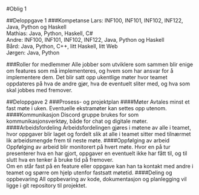 #Oblig 1

##Deloppgave 1
###Kompetanse
Lars: INF100, INF101, INF102, INF122, Java, Python og Haskell  
Mathias: Java, Python, Haskell, C#  
Andre: INF100, INF101, INF102, INF122, Java, Python og Haskell  
Bård: Java, Python, C++, litt Haskell, litt Web  
Jørgen: Java, Python

###Roller for medlemmer
Alle jobber som utviklere som sammen blir enige om features som må implementeres, og hvem som har ansvar for å
implementere dem. Det blir satt opp ukentlige møter hvor teamet oppdateres på hva de andre gjør, hva de eventuelt sliter med,
og hva som skal jobbes med fremover.

##Deloppgave 2
###Prosess- og projektplan
####Møter
Avtales minst et fast møte i uken. Eventuelle ekstramøter kan settes opp utenom.
####Kommunikasjon
Discord gruppe brukes for som kommunikasjonsverktøy, både for chat og digitale møter.
####Arbeidsfordeling
Arbeidsfordelingen gjøres i møtene av alle i teamet, hvor oppgaver blir laget og fordelt slik at alle i teamet sitter med
tilnærmet lik arbeidsmengde frem til neste møte.
####Oppfølging av arbeid
Oppfølging av arbeid blir monitorert på hvert møte. Hvor en på tur presenterer hva en har gjort, oppgaver en eventuelt ikke 
har fått til, og til slutt hva en tenker å bruke tid på fremover.  
Om en står fast på en feature eller oppgave kan han ta kontakt med andre i teamet og spørre om hjelp utenfor fastsatt møtetid.
####Deling og oppbevaring
All oppbevaring av kode, dokumentasjon og planlegging vil ligge i git repository til projektet.




